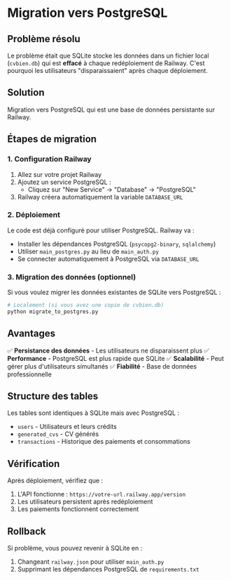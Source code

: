 # Migration vers PostgreSQL

## Problème résolu

Le problème était que SQLite stocke les données dans un fichier local (`cvbien.db`) qui est **effacé** à chaque redéploiement de Railway. C'est pourquoi les utilisateurs "disparaissaient" après chaque déploiement.

## Solution

Migration vers PostgreSQL qui est une base de données persistante sur Railway.

## Étapes de migration

### 1. Configuration Railway

1. Allez sur votre projet Railway
2. Ajoutez un service PostgreSQL :
   - Cliquez sur "New Service" → "Database" → "PostgreSQL"
3. Railway créera automatiquement la variable `DATABASE_URL`

### 2. Déploiement

Le code est déjà configuré pour utiliser PostgreSQL. Railway va :
- Installer les dépendances PostgreSQL (`psycopg2-binary`, `sqlalchemy`)
- Utiliser `main_postgres.py` au lieu de `main_auth.py`
- Se connecter automatiquement à PostgreSQL via `DATABASE_URL`

### 3. Migration des données (optionnel)

Si vous voulez migrer les données existantes de SQLite vers PostgreSQL :

```bash
# Localement (si vous avez une copie de cvbien.db)
python migrate_to_postgres.py
```

## Avantages

✅ **Persistance des données** - Les utilisateurs ne disparaissent plus
✅ **Performance** - PostgreSQL est plus rapide que SQLite
✅ **Scalabilité** - Peut gérer plus d'utilisateurs simultanés
✅ **Fiabilité** - Base de données professionnelle

## Structure des tables

Les tables sont identiques à SQLite mais avec PostgreSQL :
- `users` - Utilisateurs et leurs crédits
- `generated_cvs` - CV générés
- `transactions` - Historique des paiements et consommations

## Vérification

Après déploiement, vérifiez que :
1. L'API fonctionne : `https://votre-url.railway.app/version`
2. Les utilisateurs persistent après redéploiement
3. Les paiements fonctionnent correctement

## Rollback

Si problème, vous pouvez revenir à SQLite en :
1. Changeant `railway.json` pour utiliser `main_auth.py`
2. Supprimant les dépendances PostgreSQL de `requirements.txt`
